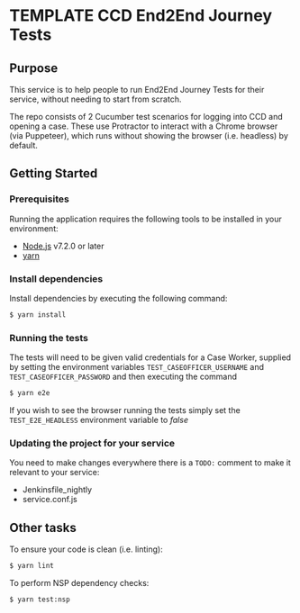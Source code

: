 # TEMPLATE CCD End2End Journey Tests


## Purpose

This service is to help people to run End2End Journey Tests for their service,
without needing to start from scratch.

The repo consists of 2 Cucumber test scenarios for logging into CCD and opening a case.
These use Protractor to interact with a Chrome browser (via Puppeteer), which runs without
showing the browser (i.e. headless) by default.


## Getting Started

### Prerequisites

Running the application requires the following tools to be installed in your environment:

  * [Node.js](https://nodejs.org/) v7.2.0 or later
  * [yarn](https://yarnpkg.com/)

### Install dependencies

Install dependencies by executing the following command:

 ```bash
$ yarn install
 ```

### Running the tests

The tests will need to be given valid credentials for a Case Worker, supplied by
setting the environment variables `TEST_CASEOFFICER_USERNAME` and `TEST_CASEOFFICER_PASSWORD` and then executing the command

 ```bash
$ yarn e2e
 ```

If you wish to see the browser running the tests simply set the `TEST_E2E_HEADLESS` environment variable to *false*
### Updating the project for your service

You need to make changes everywhere there is a `TODO:` comment to make it relevant to your service:

* Jenkinsfile_nightly
* service.conf.js


## Other tasks

To ensure your code is clean (i.e. linting):

 ```bash
$ yarn lint
 ```

To perform NSP dependency checks:

 ```bash
$ yarn test:nsp
 ```

